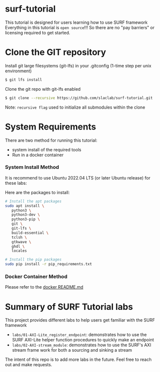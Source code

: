 # surf-tutorial

This tutorial is designed for users learning how to use SURF framework
Everything in this tutorial is `open source`!!!
So there are no "pay barriers" or licensing required to get started.

<!--- ######################################################## -->

# Clone the GIT repository

Install git large filesystems (git-lfs) in your .gitconfig (1-time step per unix environment)
```bash
$ git lfs install
```

Clone the git repo with git-lfs enabled
```bash
$ git clone --recursive https://github.com/slaclab/surf-tutorial.git
```

Note: `recursive flag` used to initialize all submodules within the clone

<!--- ######################################################## -->

# System Requirements

There are two method for running this tutorial:
- system install of the required tools
- Run in a docker container

### System Install Method

It is recommend to use Ubuntu 2022.04 LTS (or later Ubuntu release) for these labs:

Here are the packages to install:
```bash
# Install the apt packages
sudo apt install \
   python3 \
   python3-dev \
   python3-pip \
   git \
   git-lfs \
   build-essential \
   tclsh \
   gtkwave \
   ghdl \
   locales

# Install the pip packages
sudo pip install -r pip_requirements.txt
```

### Docker Container Method

Please refer to the [docker README.md](https://github.com/slaclab/surf-tutorial/blob/main/docker/README.md)


<!--- ######################################################## -->

# Summary of SURF Tutorial labs

This project provides different labs to help users get familiar with the SURF framework

- `labs/01-AXI-Lite_register_endpoint`: demonstrates how to use the SURF AXI-Lite helper function procedures to quickly make an endpoint
- `labs/02-AXI-stream_module`: demonstrates how to use the SURF's AXI stream frame work for both a sourcing and sinking a stream

The intent of this repo is to add more labs in the future.  Feel free to reach out and make requests. 

<!--- ######################################################## -->
